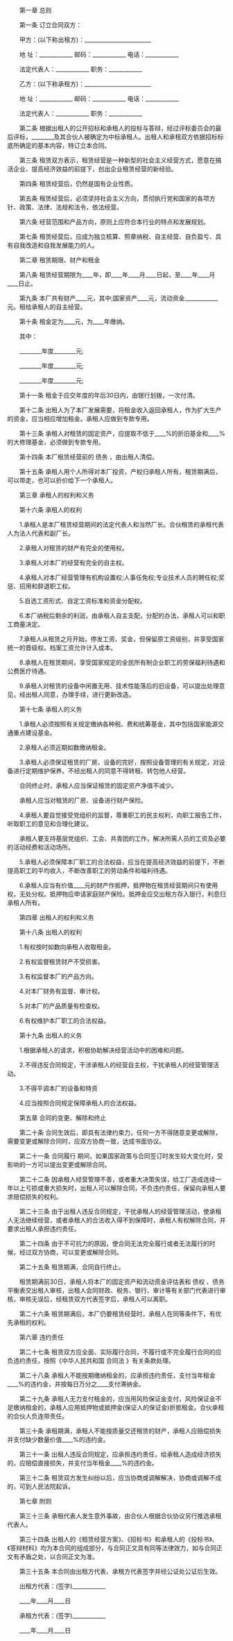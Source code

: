 
 　　第一章 总则
 
 　　第一条 订立合同双方：
 
 　　甲方：(以下称出租方)：________________________
 
 　　地 址：____________ 邮码：____________ 电话：____________
 
 　　法定代表人：____________ 职务：____________
 
 　　乙方：(以下称承租方)：________________________
 
 　　地 址：____________ 邮码：____________ 电话：____________
 
 　　法定代表人：____________ 职务：____________
 
 　　第二条 根据出租人的公开招标和承租人的投标与答辩，经过评标委员会的最后评标，________及其合伙人被确定为中标承租人。出租人和承租双方依据招标标底所确定的基本内容，特订立本合同。
 
 　　第三条 租赁双方表示，租赁经营是一种新型的社会主义经营方式，愿意在搞活企业、提高经济效益的前提下，创出企业租赁经营的新经验。
 
 　　第四条 租赁经营后，仍然是国有企业性质。
 
 　　第五条 租赁经营后，必须坚持社会主义方向，贯彻执行党和国家的各项方针、政策、法律、法规和法令，依法经营。
 
 　　第六条 经营范围和产品方向，原则上应符合本行业的特点和发展规划。
 
 　　第七条 租赁经营后，应成为独立核算、照章纳税、自主经营、自负盈亏、具有自我改造和自我发展能力的人。
 
 　　第二章 租赁期限、财产和租金
 
 　　第八条 租赁经营期限为____年，即____年____月____日起，至____年____月____日止。
 
 　　第九条 本厂共有财产____元，其中;国家资产____元，流动资金____________元。租给承租人的自主经营。
 
 　　第十条 租金定为____元，为____年缴纳。
 
 　　其中：
 
 　　________年度________元;
 
 　　________年度________元;
 
 　　________年度________元;
 
 　　第十一条 租金于应交年度的年后30日内，由银行划拨，一次付清。
 
 　　第十二条 出租人为了本厂发展需要，将租金收入返回承租人，作为扩大生产的资金，应当相应增加租金。承租人应做到专款专用。
 
 　　第十三条 承租人对租赁的固定资产，应提取不低于____%的折旧基金和____%的大修理基金，必须做到专款专用。
 
 　　第十四条 本厂租赁经营前的
债务
，由出租人清偿。
 
 　　第十五条 承租人用个人所得对本厂投资，产权归承租人所有，租赁期满后，可以带走，也可以折价给下一个承租人。
 
 　　第三章 承租人的权利和义务
 
 　　第十六条 承租人的权利
 
 　　1.承租人是本厂租赁经营期间的法定代表人和当然厂长。合伙租赁的承租代表人为法人代表和副厂长。
 
 　　2.承租人对租赁的财产有完全的使用权。
 
 　　3.承租人对本厂的经营有完全的自主权。
 
 　　4.承租人对本厂经营管理有机构设置权;人事任免权;专业技术人员的聘任权;奖惩、招用和辞退职工权。
 
 　　5.自选工资形式、自定工资标准和资金分配权。
 
 　　6.本厂纳税后剩余的利润，由承租人自主支配，分配的办法，承租人可以和职工商量决定。
 
 　　7.承租人从租赁之月开始，停发工资、奖金，但保留原工资级别，并享受国家统一的晋级权。档案工资允许计入成本。
 
 　　8.承租人在租赁期间，享受国家规定的全民所有制企业职工的劳保福利待遇和公费医疗待遇。
 
 　　9.承租人对租赁的设备中闲置无用、技术性能落后的旧设备，可以提出处理意见，经出租人同意，办理手续，进行更新改造。
 
 　　第十七条 承租人的义务
 
 　　1.承租人必须按照有关规定缴纳各种税、费和统筹基金，其中包括国家能源交通重点建设基金。
 
 　　2.承租人必须近期如数缴纳租金。
 
 　　3.承租人必须保证租赁的厂房、设备的完好，按照设备管理的有关规定，对设备进行定期维护保养。不经出租人的同意不得转租、转包他人经营。
 
 　　合同终止时，承租人应当保证租赁的固定资产净值不减少。
 
 　　承租人应当对租赁的厂房、设备进行财产保险。
 
 　　4.承租人要自觉接受党组织的监督，尊重职工的民主权利，向职工报告工作，听取职工的意见和合理化建议。
 
 　　承租人要支持基层党组织、工会、共青团的工作，解决所需人员的工资及必要的活动经费和活动场所。
 
 　　5.承租人必须保障本厂职工的合法权益，应当在提高经济效益的前提下，不断提高职工的平均收入，不断改善职工的劳动条件和福利待遇。
 
 　　6.承租人应当有价值____元的财产作抵押，抵押物在租赁经营期间只有使用权，无处分权。抵押物应申请家庭财产保险。抵押金应交出租方存入银行，利息归承租人所有。
 
 　　第四章 出租人的权利和义务
 
 　　第十八条 出租人的权利
 
 　　1.有权按时如数向承租人收取租金。
 
 　　2.有权监督租赁财产不受损害。
 
 　　3.有权监督本厂的产品方向。
 
 　　4.对本厂财务有监督、审计权。
 
 　　5.对本厂的产品质量有检查权。
 
 　　6.有权维护本厂职工的合法权益。
 
 　　第十九条 出租人的义务
 
 　　1.根据承租人的请求，积极协助解决经营活动中的困难和问题。
 
 　　2.不得违反合同规定，干涉承租人的经营自主权，干扰承租人的经营管理活动。
 
 　　3.不得平调本厂的设备和特资
 
 　　4.应当按照合同规定保障承租人的合法权益。
 
 　　第五章 合同的变更、解除和终止
 
 　　第二十条 合同生效后，即具有法律约束力，任何一方不得随意变更或解除，需要变更或解除合同时，应双方协商一致，达成书面协议。
 
 　　第二十一条 
合同履行
期间，如果国家政策与合同签订时发生较大变化时，受影响的一方可以提出变更或解除合同。
 
 　　第二十二条 因承租人经营管理不善，或者重大决策失误，给工厂造成连续一年以上亏损或重大损失时，出租人可以解除合同，不负违约责任，保留向承租人要求赔偿损失的权利。
 
 　　第二十三条 由于出租人违反合同规定，干扰承租人的经营管理活动，使承租人无法继续经营，或者承租人的合法收入得不到保障时，承租人有权解除合同，并要求出租人承担违约责任。
 
 　　第二十四条 由于不可抗力的原因，使合同无法完全履行或者无法履行的时候，经过双方协商，可以变更或解除合同。
 
 　　第二十五条 租赁期满，合同自行终止。
 
 　　租赁期满前30日，承租人将本厂的固定资产和流动资金评估表和
债权
、债务平衡表交出租人审核，出租人会同财政、税务、银行、审计等有关部门代表进行审核，审核无误后，经租赁双方代表签字后，承租人可以离职。
 
 　　第二十六条 租赁期满后，本厂仍要租赁经营时，承租人在同等条件下，有优先承租的权利。
 
 　　第六章 违约责任
 
 　　第二十七条 租赁双方应全面、实际履行合同，不履行或不完全履行合同的应负违约责任，按照《中华人民共和国
合同法
》有关条款处理。
 
 　　第二十八条 承租人不能按期缴纳租金的，应承担违约责任，支付当年租金____%的违约金，并按每日万分之____支付滞纳金。
 
 　　第二十九条 承租人无力支付租金的，应当用风险保证金支付，风险保证金不足缴纳租金的，承租人应用抵押物或抵押金(保证人的保证金)折抵租金。合伙承租的合伙人负连带责任。
 
 　　第三十条 承租期满，承租人不能按质量交还租赁的财产，承租人应赔偿损失并支付缺少数量价值____%的违约金。
 
 　　第三十一条 出租人违反合同规定，应承担违约责任，给承租人造成经济损失的，应赔偿直接损失，并支付当年租金____%的违约金。
 
 　　第三十二条 租赁双方发生纠纷以后，应当协商或调解解决，协商或调解不成的，可到人民法院起诉。
 
 　　第七章 附则
 
 　　第三十三条 承租代表人发生意外事故，由合伙人根据合伙协议另行推选承租代表人。
 
 　　第三十四条 出租人的《租赁经营方案》、《招标书》和承租人的《投标书》、《答辩材料》均为本合同的组成部分，与合同正文具有同等法律效力，如与合同正文有矛盾之处，以合同正文为准。
 
 　　第三十五条 本合同由出租方代表、承租方代表签字并经公证处公证后生效。
 
 　　出租方代表：(签字)____________
 
 　　____年____月____日
 
 　　承租方代表：(签字)____________
 
 　　____年____月____日
 
 

 
 
 
 
 
  


  
 

  


  


  
 
 
 
 


